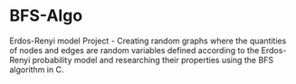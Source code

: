 # BFS-Algo
Erdos-Renyi model Project - Creating random graphs where the quantities of nodes and edges are random variables defined according to the Erdos-Renyi probability model and researching their properties using the BFS algorithm in C.
